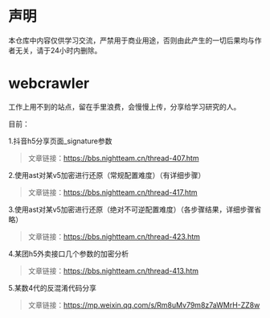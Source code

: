 # 声明
本仓库中内容仅供学习交流，严禁用于商业用途，否则由此产生的一切后果均与作者无关，请于24小时内删除。

# webcrawler

工作上用不到的站点，留在手里浪费，会慢慢上传，分享给学习研究的人。

目前：

1.抖音h5分享页面_signature参数  
>文章链接：<https://bbs.nightteam.cn/thread-407.htm>

2.使用ast对某v5加密进行还原（常规配置难度）（有详细步骤）  
>文章链接：<https://bbs.nightteam.cn/thread-417.htm>

3.使用ast对某v5加密进行还原（绝对不可逆配置难度）（各步骤结果，详细步骤省略）  
>文章链接：<https://bbs.nightteam.cn/thread-423.htm>

4.某团h5外卖接口几个参数的加密分析
>文章链接：<https://bbs.nightteam.cn/thread-413.htm>

5.某数4代的反混淆代码分享
>文章链接：<https://mp.weixin.qq.com/s/Rm8uMv79m8z7aWMrH-ZZ8w>

